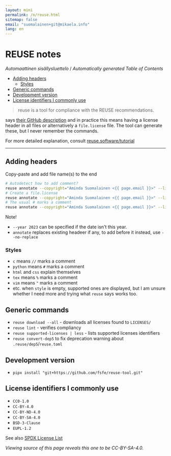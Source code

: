 ```yaml
---
layout: mini
permalink: /n/reuse.html
sitemap: false
email: "suomalainen+git@mikaela.info"
lang: en
---
```


<!--
SPDX-FileCopyrightText: 2023 Free Software Foundation Europe e.V.
SPDX-FileCopyrightText: 2023 Aminda Suomalainen <suomalainen+git@mikaela.info>

SPDX-License-Identifier: CC-BY-SA-4.0
-->

# REUSE notes

<!-- editorconfig-checker-disable -->
<!-- prettier-ignore-start -->

<!-- START doctoc generated TOC please keep comment here to allow auto update -->
<!-- DON'T EDIT THIS SECTION, INSTEAD RE-RUN doctoc TO UPDATE -->
<em lang="fi">Automaattinen sisällysluettelo</em> / <em lang="en">Automatically generated Table of Contents</em>

- [Adding headers](#adding-headers)
  - [Styles](#styles)
- [Generic commands](#generic-commands)
- [Development version](#development-version)
- [License identifiers I commonly use](#license-identifiers-i-commonly-use)

<!-- END doctoc generated TOC please keep comment here to allow auto update -->

<!-- prettier-ignore-end -->
<!-- editorconfig-checker-enable -->

> reuse is a tool for compliance with the REUSE recommendations.

says [their GitHub description](https://github.com/fsfe/reuse-tool) and in
practice this means having a license header in all files or alternatively a
`file.license` file. The tool can generate these, but I never remember the
commands.

For more detailed explanation, consult
[reuse.software/tutorial](https://reuse.software/tutorial/)

---

## Adding headers

Copy-paste and add file name(s) to the end

```bash
# Autodetect how to add comment?
reuse annotate --copyright="Aminda Suomalainen <{{ page.email }}>" --license="CC0-1.0"
# Create a file.license
reuse annotate --copyright="Aminda Suomalainen <{{ page.email }}>" --license="CC0-1.0" --force-dot-license
# The usual # marks a comment
reuse annotate --copyright="Aminda Suomalainen <{{ page.email }}>" --license="CC0-1.0" --style python
```

Note!

- `--year 2023` can be specified if the date isn't this year.
- `annotate` replaces existing headeer if any, to add before it instead, use
  `--no-replace`

### Styles

- `c` means `//` marks a comment
- `python` means `#` marks a comment
- `html` and `css` explain themselves
- `tex` means `%` marks a comment
- `vim` means `"` marks a comment
- etc. when `style` is empty, supported ones are displayed, but I am unsure
  whether I need more and trying what `reuse` says works too.

## Generic commands

- `reuse download --all` - downloads all licenses found to `LICENSES/`
- `reuse lint` - verifies compliancy
- `reuse supported-licenses | less` - lists supported licenses identifiers
- `reuse convert-dep5` to fix deprecation warning about
  `.reuse/dep5`/`reuse.toml`

## Development version

- `pipx install "git+https://github.com/fsfe/reuse-tool.git"`

## License identifiers I commonly use

- `CC0-1.0`
- `CC-BY-4.0`
- `CC-BY-ND-4.0`
- `CC-BY-SA-4.0`
- `BSD-3-Clause`
- `EUPL-1.2`

See also [SPDX License List](https://spdx.org/licenses/)

_Viewing source of this page reveals this one to be CC-BY-SA-4.0._
